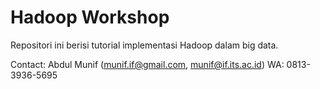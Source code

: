 # Hadoop Workshop

Repositori ini berisi tutorial implementasi Hadoop dalam big data.

Contact: Abdul Munif (munif.if@gmail.com, munif@if.its.ac.id)
WA: 0813-3936-5695